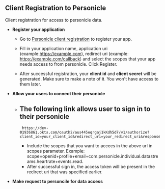 ## Client Registration to Personicle

Client registration for access to personicle data.

- **Register your application**

  - Go to [Personicle client registration](https://personicle-client-registration.herokuapp.com/register) to register your app.

  - Fill in your application name, application uri (example:https://example.com), redirect uri (example: https://example.com/callback) and select the scopes that your  app needs access to from personicle. Click Register.
  
  - After successful registration, your **client id** and **client secret** will be generated. Make sure to make a note of it. You won't have access to them later.

- **Allow your users to connect their personicle**
  - The following link allows user to sign in to their personicle
    -
     ```
      https://dev-01936861.okta.com/oauth2/aus445eqrgaj1kKdh5d7/v1/authorize?client_id=your_client_id&redirect_uri=your_redirect_uri&response_type=token&scope=openid+profile+email+additional_scopes&state=anyRandomString&nonce=anyRandomString 
    ```
    -  Include the scopes that you want to accees in the above url in scopes parameter. Example: scope=openid+profile+email+com.personicle.individual.datastreams.heartrate+events.read.
    -  After successful sign in, the access token will be present in the redirect uri that was specified earlier.
 
 - **Make request to personcile for data access**
  
